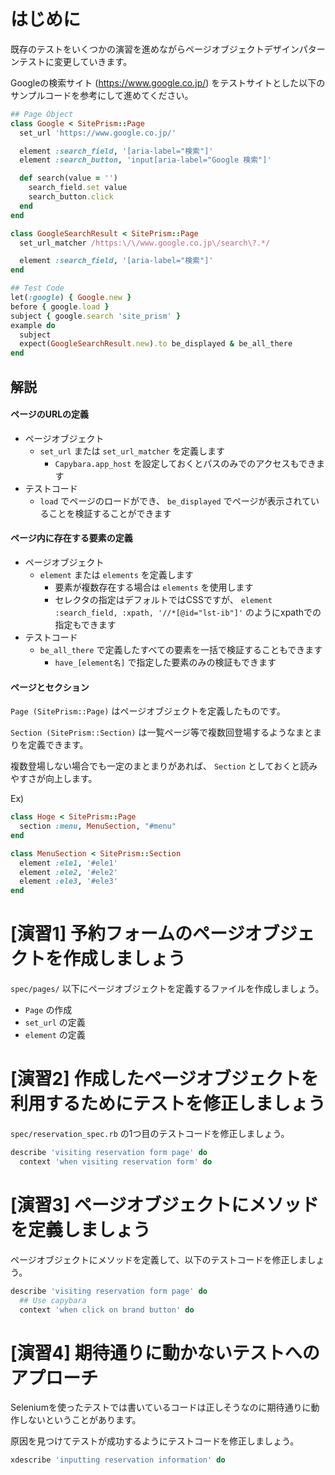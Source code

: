 # はじめに

既存のテストをいくつかの演習を進めながらページオブジェクトデザインパターンテストに変更していきます。

Googleの検索サイト (https://www.google.co.jp/) をテストサイトとした以下のサンプルコードを参考にして進めてください。

```ruby
## Page Object
class Google < SitePrism::Page
  set_url 'https://www.google.co.jp/'

  element :search_field, '[aria-label="検索"]'
  element :search_button, 'input[aria-label="Google 検索"]'

  def search(value = '')
    search_field.set value
    search_button.click
  end
end

class GoogleSearchResult < SitePrism::Page
  set_url_matcher /https:\/\/www.google.co.jp\/search\?.*/

  element :search_field, '[aria-label="検索"]'
end

## Test Code
let(:google) { Google.new }
before { google.load }
subject { google.search 'site_prism' }
example do
  subject
  expect(GoogleSearchResult.new).to be_displayed & be_all_there
end
```

## 解説

#### ページのURLの定義

- ページオブジェクト
  - `set_url` または `set_url_matcher` を定義します
    - `Capybara.app_host` を設定しておくとパスのみでのアクセスもできます
- テストコード
  - `load` でページのロードができ、 `be_displayed` でページが表示されていることを検証することができます

#### ページ内に存在する要素の定義

- ページオブジェクト
  - `element` または `elements` を定義します
    - 要素が複数存在する場合は `elements` を使用します
    - セレクタの指定はデフォルトではCSSですが、 `element :search_field, :xpath, '//*[@id="lst-ib"]'` のようにxpathでの指定もできます
- テストコード
  - `be_all_there` で定義したすべての要素を一括で検証することもできます
    - `have_[element名]` で指定した要素のみの検証もできます

#### ページとセクション

`Page (SitePrism::Page)` はページオブジェクトを定義したものです。

`Section (SitePrism::Section)` は一覧ページ等で複数回登場するようなまとまりを定義できます。

複数登場しない場合でも一定のまとまりがあれば、 `Section` としておくと読みやすさが向上します。

Ex)

```ruby
class Hoge < SitePrism::Page
  section :menu, MenuSection, "#menu"
end

class MenuSection < SitePrism::Section
  element :ele1, '#ele1'
  element :ele2, '#ele2'
  element :ele3, '#ele3'
end
```

# [演習1] 予約フォームのページオブジェクトを作成しましょう

`spec/pages/` 以下にページオブジェクトを定義するファイルを作成しましょう。

- `Page` の作成
- `set_url` の定義
- `element` の定義

# [演習2] 作成したページオブジェクトを利用するためにテストを修正しましょう

`spec/reservation_spec.rb` の1つ目のテストコードを修正しましょう。

```ruby
describe 'visiting reservation form page' do
  context 'when visiting reservation form' do
```

# [演習3] ページオブジェクトにメソッドを定義しましょう

ページオブジェクトにメソッドを定義して、以下のテストコードを修正しましょう。

```ruby
describe 'visiting reservation form page' do
  ## Use capybara
  context 'when click on brand button' do
```

# [演習4] 期待通りに動かないテストへのアプローチ

Seleniumを使ったテストでは書いているコードは正しそうなのに期待通りに動作しないということがあります。

原因を見つけてテストが成功するようにテストコードを修正しましょう。

```ruby
xdescribe 'inputting reservation information' do
```
